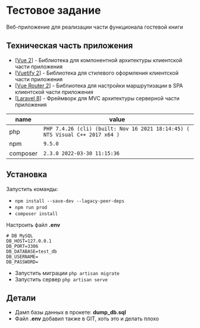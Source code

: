 # Тестовое задание

Веб-приложение для реализации части функционала гостевой книги

## Техническая часть приложения

-   [[Vue 2](https://v2.vuejs.org/)] - Библиотека для компонентной архитектуры клиентской части приложения
-   [[Vuetify 2](https://v2.vuetifyjs.com/en/)] - Библиотека для cтилевого оформления клиентской части приложения
-   [[Vue Router 2](https://v3.router.vuejs.org/)] - Библиотека для настройки маршрутизации в SPA клиентской части приложения
-   [[Laravel 8](https://laravel.com/docs/8.x/)] - Фреймворк для MVC архитектуры серверной части приложения

| name     | value                                                                        |
| -------- | ---------------------------------------------------------------------------- |
| php      | `PHP 7.4.26 (cli) (built: Nov 16 2021 18:14:45) ( NTS Visual C++ 2017 x64 )` |
| npm      | `9.5.0`                                                                      |
| composer | `2.3.0 2022-03-30 11:15:36`                                                  |

## Установка

Запустить команды:

-   `npm install --save-dev --lagacy-peer-deps`
-   `npm run prod`
-   `composer install`

Настроить файл **.env**

```
# DB MySQL
DB_HOST=127.0.0.1
DB_PORT=3306
DB_DATABASE=test_db
DB_USERNAME=
DB_PASSWORD=
```

-   Запустить миграции `php artisan migrate`
-   Запустить сервер `php artisan serve`

## Детали

-   Дамп базы данных в прокете: **dump_db.sql**
-   Файл **.env** добавил также в GIT, хоть это и делать плохо
